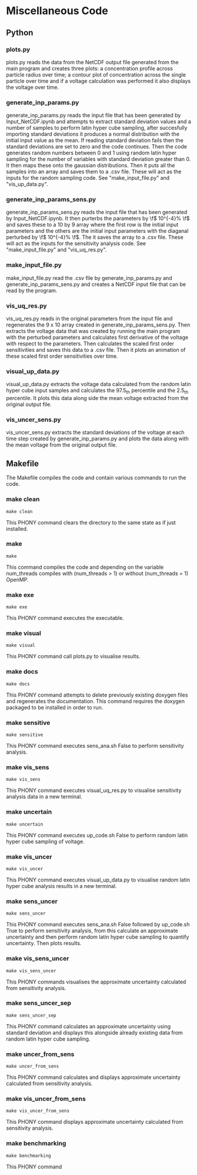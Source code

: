# Miscellaneous Code

## Python

### plots.py

plots.py reads the data from the NetCDF output file generated from the main program and creates three plots: a concentration profile across particle radius over time; a contour plot of concentration across the single particle over time and if a voltage calculation was performed it also displays the voltage over time.

### generate_inp_params.py

generate_inp_params.py reads the input file that has been generated by Input_NetCDF.ipynb and attempts to extract standard deviation values and a number of samples to perform latin hyper cube sampling, after succesfully importing standard deviations it produces a normal distribution with the initial input value as the mean. If reading standard deviation fails then the standard deviations are set to zero and the code continues. Then the code generates random numbers between 0 and 1 using random latin hyper sampling for the number of variables with standard deviation greater than 0. It then maps these onto the gaussian distributions. Then it puts all the samples into an array and saves them to a .csv file. These will act as the inputs for the random sampling code. See "make_input_file.py" and "vis_up_data.py".

### generate_inp_params_sens.py

generate_inp_params_sens.py reads the input file that has been generated by Input_NetCDF.ipynb. It then purterbs the parameters by \f$ 10^{-4}% \f$ and saves these to a 10 by 9 array where the first row is the initial input parameters and the others are the initial input parameters with the diaganal perturbed by \f$ 10^{-4}% \f$. The it saves the array to a .csv file. These will act as the inputs for the sensitivity analysis code. See "make_input_file.py" and "vis_uq_res.py".

### make_input_file.py

make_input_file.py read the .csv file by generate_inp_params.py and generate_inp_params_sens.py and creates a NetCDF input file that can be read by the program.

### vis_uq_res.py

vis_uq_res.py reads in the original parameters from the input file and regenerates the 9 x 10 array created in generate_inp_params_sens.py. Then extracts the voltage data that was created by running the main program with the perturbed parameters and calculates first derivative of the voltage with respect to the parameters. Then calculates the scaled first order sensitivities and saves this data to a .csv file. Then it plots an animation of these scaled first order sensitivities over time.

### visual_up_data.py

visual_up_data.py extracts the voltage data calculated from the random latin hyper cube input samples and calculates the 97.5<sub>th</sub> percentile and the 2.5<sub>th</sub> percentile. It plots this data along side the mean voltage extracted from the original output file.

### vis_uncer_sens.py

vis_uncer_sens.py extracts the standard deviations of the voltage at each time step created by generate_inp_params.py and plots the data along with the mean voltage from the original output file.

## Makefile

The Makefile compiles the code and contain various commands to run the code.

### make clean
```
make clean
```
This PHONY command clears the directory to the same state as if just installed.

### make
```
make
```
This command compiles the code and depending on the variable num_threads compiles with (num_threads > 1) or without (num_threads = 1) OpenMP. 

### make exe
```
make exe
```
This PHONY command executes the executable.

### make visual
```
make visual
```
This PHONY command call plots.py to visualise results.

### make docs
```
make docs
```
This PHONY command attempts to delete previously existing doxygen files and regenerates the documentation. This command requires the doxygen packaged to be installed in order to run.

### make sensitive
```
make sensitive
```
This PHONY command executes sens_ana.sh False to perform sensitivity analysis.

### make vis_sens
```
make vis_sens
```
This PHONY command executes visual_uq_res.py to visualise sensitivity analysis data in a new terminal.

### make uncertain
```
make uncertain
```
This PHONY command executes up_code.sh False to perform random latin hyper cube sampling of voltage.

### make vis_uncer
```
make vis_uncer
```
This PHONY command executes visual_up_data.py to visualise random latin hyper cube analysis results in a new terminal.

### make sens_uncer
```
make sens_uncer
```
This PHONY command executes sens_ana.sh False followed by up_code.sh True to perform sensitivity analysis, from this calculate an approximate uncertainty and then perform random latin hyper cube sampling to quantify uncertainty. Then plots results.

### make vis_sens_uncer
```
make vis_sens_uncer
```
This PHONY commands visualises the approximate uncertainty calculated from sensitivity analysis.

### make sens_uncer_sep
```
make sens_uncer_sep
```
This PHONY command calculates an approximate uncertainty using standard deviation and displays this alongside already existing data from random latin hyper cube sampling.

### make uncer_from_sens
```
make uncer_from_sens
```
This PHONY command calculates and displays approximate uncertainty calculated from sensitivity analysis.

### make vis_uncer_from_sens
```
make vis_uncer_from_sens
```
This PHONY command displays approximate uncertainty calculated from sensitivity analysis.

### make benchmarking
```
make benchmarking
```
This PHONY command